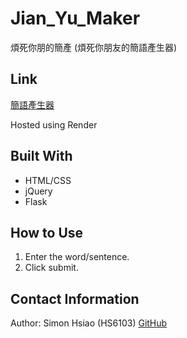 # Jian_Yu_Maker

煩死你朋的簡產 (煩死你朋友的簡語產生器)

## Link

[簡語產生器](https://jian-yu-maker.onrender.com/)

Hosted using Render

## Built With

- HTML/CSS
- jQuery
- Flask

## How to Use

1. Enter the word/sentence.
2. Click submit.

## Contact Information
Author: Simon Hsiao (HS6103) [GitHub](https://github.com/HS6103)
